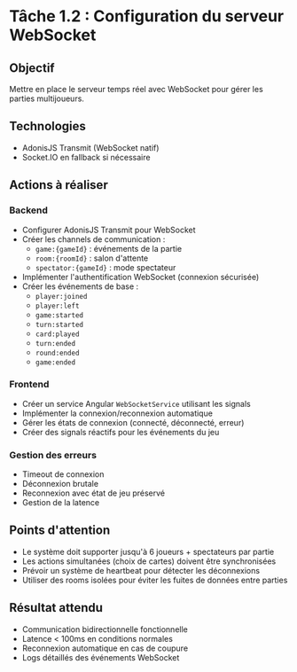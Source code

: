 # Tâche 1.2 : Configuration du serveur WebSocket

## Objectif
Mettre en place le serveur temps réel avec WebSocket pour gérer les parties multijoueurs.

## Technologies
- AdonisJS Transmit (WebSocket natif)
- Socket.IO en fallback si nécessaire

## Actions à réaliser

### Backend
- Configurer AdonisJS Transmit pour WebSocket
- Créer les channels de communication :
  - `game:{gameId}` : événements de la partie
  - `room:{roomId}` : salon d'attente
  - `spectator:{gameId}` : mode spectateur
- Implémenter l'authentification WebSocket (connexion sécurisée)
- Créer les événements de base :
  - `player:joined`
  - `player:left`
  - `game:started`
  - `turn:started`
  - `card:played`
  - `turn:ended`
  - `round:ended`
  - `game:ended`

### Frontend
- Créer un service Angular `WebSocketService` utilisant les signals
- Implémenter la connexion/reconnexion automatique
- Gérer les états de connexion (connecté, déconnecté, erreur)
- Créer des signals réactifs pour les événements du jeu

### Gestion des erreurs
- Timeout de connexion
- Déconnexion brutale
- Reconnexion avec état de jeu préservé
- Gestion de la latence

## Points d'attention
- Le système doit supporter jusqu'à 6 joueurs + spectateurs par partie
- Les actions simultanées (choix de cartes) doivent être synchronisées
- Prévoir un système de heartbeat pour détecter les déconnexions
- Utiliser des rooms isolées pour éviter les fuites de données entre parties

## Résultat attendu
- Communication bidirectionnelle fonctionnelle
- Latence < 100ms en conditions normales
- Reconnexion automatique en cas de coupure
- Logs détaillés des événements WebSocket
